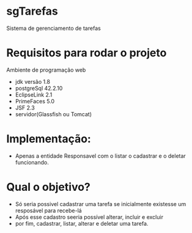 # sgTarefas
Sistema de gerenciamento de tarefas

# Requisitos para rodar o projeto
Ambiente de programação web 
- jdk versão 1.8
- postgreSql 42.2.10
- EclipseLink 2.1
- PrimeFaces 5.0
- JSF 2.3
- servidor(Glassfish ou Tomcat)

# Implementação:
- Apenas a entidade Responsavel com o listar o cadastrar e o deletar funcionando.

# Qual o objetivo?
- Só seria possivel cadastrar uma tarefa se inicialmente existesse um resposável para recebe-lá
- Após esse cadastro seeria possível alterar, incluir e excluir
- por fim, cadastrar, listar, alterar e deletar uma tarefa.
